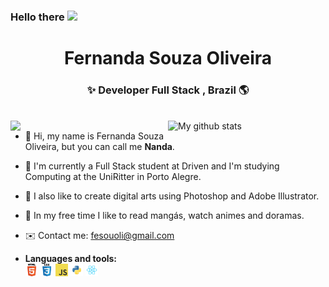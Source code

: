 <h3>Hello there <img src="https://github.com/TheDudeThatCode/TheDudeThatCode/blob/master/Assets/Hi.gif" width="24" /> </h3>



<div align="center">
  <h1>Fernanda Souza Oliveira</h1>
  <h3> ✨ Developer Full Stack , Brazil 🌎</h3><br>
</div>

<img align="right" width="50%" src="https://github-readme-stats.vercel.app/api?username=Nanda-Souza&count_private=true&show_icons=true" alt="My github stats">
<img align="right" width="50%" src="https://github-readme-stats.vercel.app/api/top-langs/?username=Nanda-Souza&layout=compact&langs_count=7&theme="/>

- 👋 Hi, my name is Fernanda Souza Oliveira, but you can call me **Nanda**.

- 📖 I'm currently a Full Stack student at Driven and I'm studying Computing at the UniRitter in Porto Alegre. <br>

- 🎨 I also like to create digital arts using Photoshop and Adobe Illustrator.

- 🌸 In my free time I like to read mangás, watch animes and doramas.

- ✉️ Contact me: fesouoli@gmail.com

 - **Languages and tools:**  
<code><img height="20" src="https://raw.githubusercontent.com/github/explore/80688e429a7d4ef2fca1e82350fe8e3517d3494d/topics/html/html.png"></code>
<code><img height="20" src="https://raw.githubusercontent.com/github/explore/80688e429a7d4ef2fca1e82350fe8e3517d3494d/topics/css/css.png"></code>
<code><img height="20" src="https://raw.githubusercontent.com/github/explore/80688e429a7d4ef2fca1e82350fe8e3517d3494d/topics/javascript/javascript.png"></code>
<code><img height="20" src="https://raw.githubusercontent.com/github/explore/80688e429a7d4ef2fca1e82350fe8e3517d3494d/topics/python/python.png"></code>
<code><img height="20" src="https://raw.githubusercontent.com/github/explore/80688e429a7d4ef2fca1e82350fe8e3517d3494d/topics/react/react.png"></code>

###



<!---
Nanda-Souza/Nanda-Souza is a ✨ special ✨ repository because its `README.md` (this file) appears on your GitHub profile.
You can click the Preview link to take a look at your changes.
--->
